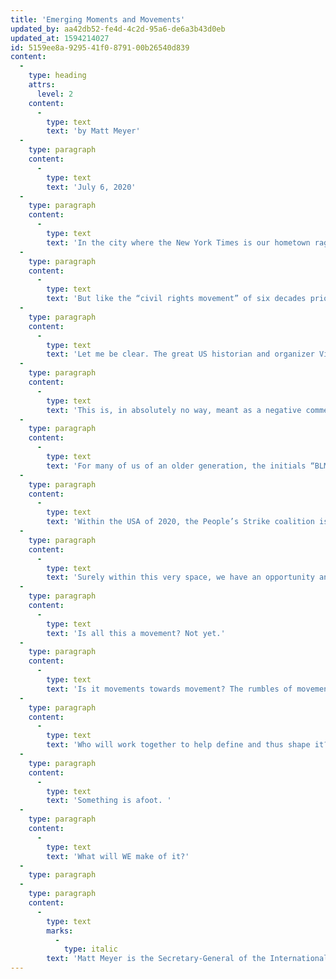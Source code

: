 ```yaml
---
title: 'Emerging Moments and Movements'
updated_by: aa42db52-fe4d-4c2d-95a6-de6a3b43d0eb
updated_at: 1594214027
id: 5159ee8a-9295-41f0-8791-00b26540d839
content:
  -
    type: heading
    attrs:
      level: 2
    content:
      -
        type: text
        text: 'by Matt Meyer'
  -
    type: paragraph
    content:
      -
        type: text
        text: 'July 6, 2020'
  -
    type: paragraph
    content:
      -
        type: text
        text: 'In the city where the New York Times is our hometown rag, we are used to viewing large declarations in print with more than a small-size grain of salt. So when we were informed on the eve of one of the most anticipated Independence Day celebrations in recent history that “Black Lives Matter May Be the Largest Movement in US History,” most of us in analytic left circles, both academic and grassroots activist, understood the ironies of that headline. Indeed, the current historic moment—with a perfect storm of health pandemic revealing social policy collapse, militarized police terror sparking uprisings and mass rage, and a deep economic crisis in the context of imperial decline and death—is one giving way to unprecedented, sustained, multigenerational, interracial, youth-led, Black-led demonstrations and consciousness-raising. '
  -
    type: paragraph
    content:
      -
        type: text
        text: 'But like the “civil rights movement” of six decades prior, this NYTimes-declared “movement” shares much with the “civil rights” name and title bestowed in the 1960’s only by elite media revisionists wishing to contain the radical development of King, SNCC, Black Power and related forces from veering too close to the human rights affirmations of Malcolm, the Panthers and others. Sadly, there is no “mass movement” in the US as of yet. Happily, the development of movements of movements—as defined, discussed, and brought together between the covers of “What Makes Us Move?” and “Rethinking Our Dance”—is seeing greater attention, conversation, and strategic thinking across the borders (including among a number of key folks within the US) such that an actual movement or movements, global in nature and capacity, might indeed be on the horizon.'
  -
    type: paragraph
    content:
      -
        type: text
        text: 'Let me be clear. The great US historian and organizer Vincent Harding, author of Dr. King’s “Beyond Vietnam” speech delivered one year to the day before his inevitable assassination in 1968, corrected the characterization of what took place in the USA from the mid-1950’s through the mid-1970’s as a “Black-led, southern-based freedom movement.” The phrase “civil rights” was rarely if ever uttered by those we credit with shaping those times. Movements, to be sure, require more than just a month or two of demonstrations, more than an organization or three with a national membership and a series of popular webinars under their belt. And though the hashtag #BlackLivesMatter is surely more than simply a massively popular twitter feed, it and all of the local and regional pieces of the distinct but related Movement for Black Lives still do not make up what historically can be defined as a movement. There is neither a coalition structure nor a clearly stated campaign strategy. More importantly, there are multitudes of organizations, and a good number of newly emerging coalitions as well, which rally heartily under the BLM banner but do not associate with what the BLM actually is or wishes to be. '
  -
    type: paragraph
    content:
      -
        type: text
        text: 'This is, in absolutely no way, meant as a negative commentary on the many extraordinary local, regional, and national BLM and M4BL spokespeople, organizers, and activists. It is simply to state that BLM, as currently encompassed organizationally and also as experienced in national mobilizations over the past months, does not definitionally fall into the category of “movement.” The Montgomery Bus Boycott was a glorious, months-long, ultimately successful campaign which eventually helped to spark a movement. Neither Dr. King’s Southern Christian Leadership Conference nor the larger NAACP could or should be considered “movements”—though they were central to the coalitions which made up the movement. And Black Lives Matter, whatever the NYTimes, mainstream foundations, or corporate entities vying for favor among their “customers of color” say, has provided the key slogan for a moment where more diverse groupings of people have flooded out in frustration and hope than at any previous junction. It IS the stuff out of which movements are made. But without a great deal more of on-the-ground organizing, it is not yet a movement.'
  -
    type: paragraph
    content:
      -
        type: text
        text: 'For many of us of an older generation, the initials “BLM” still signify “Black liberation movement”—and harken back to a time when people of African descent asserted leadership over many campaigns for radical social change and liberation. In the US, this meant for some a move to “free the land” and look towards the southern base of territory which remain majority Black under largely white business and political control. For others, this meant a deepening of worker- and workplace-based organization-building. For still others, a focus on internationalism, decolonization, and Pan-Africanism took the fore. Too little is still understood of the 1970’s-1980’s period of fight-back and back-lash, of the scores of political prisoners still suffering under the repression of those times, and the solidarity provided by some intent on living up to the principles of self-determination and accountable work under the leadership of liberation forces.'
  -
    type: paragraph
    content:
      -
        type: text
        text: 'Within the USA of 2020, the People’s Strike coalition is emerging as a Black-led, southern-founded network bringing together a multigenerational grouping across geographic, racial/ethnic, gender binary, and ideological lines. With principles of “unity not uniformity,” “mutual aid,” and supporting frontline workers and one another through the multiple crisis, it stands a more promising chance of united front building than anything seen over the past century. It is, however, far from the only coming together, even within the US. The World Social Movements Discussion group, moderated by Jai Sen, has seen a tremendous upsurge of writings, conversations, virtual meetings, and now a direct line into World Social Forum conversations about what might emerge from this moment. In my own International Peace Studies Association (IPRA), our regional association of Latin American scholars have a fast-growing consortium dedicated to building “a new normalcy” out of the crisis, as other internationals call for “making peace the new normal” and more. New alliances, relationships, networks and potential projects, alternatives and programs are taking shape. Dreams are being dreamed.'
  -
    type: paragraph
    content:
      -
        type: text
        text: 'Surely within this very space, we have an opportunity and maybe a responsibility to dream, to passionately dream together, to dispassionately yet lovingly critique our dreams so as to construct realities which can better withstand the crushing onslaught of a dying empire and the violent emergences of competing sub-empires. Within this very space, we can and must rethink revolution and rebuild our alternative visions in ways not yet imagined. '
  -
    type: paragraph
    content:
      -
        type: text
        text: 'Is all this a movement? Not yet.'
  -
    type: paragraph
    content:
      -
        type: text
        text: 'Is it movements towards movement? The rumbles of movements of movements?'
  -
    type: paragraph
    content:
      -
        type: text
        text: 'Who will work together to help define and thus shape it?'
  -
    type: paragraph
    content:
      -
        type: text
        text: 'Something is afoot. '
  -
    type: paragraph
    content:
      -
        type: text
        text: 'What will WE make of it?'
  -
    type: paragraph
  -
    type: paragraph
    content:
      -
        type: text
        marks:
          -
            type: italic
        text: 'Matt Meyer is the Secretary-General of the International Peace Studies Association, the oldest and largest global consortium of scholars, students, and practitioners examining conflict, resolution, mediation, and social change. The author of over a dozen books and countless articles, Meyer also serves as War Resisters’ International Africa Support Network Coordinator and in the leadership of the International Fellowship of Reconciliation. Though based in New York City, he is the Senior Research Scholar of the Resistance Studies Initiative, University of Massachusetts/Amherst.'
---
```

